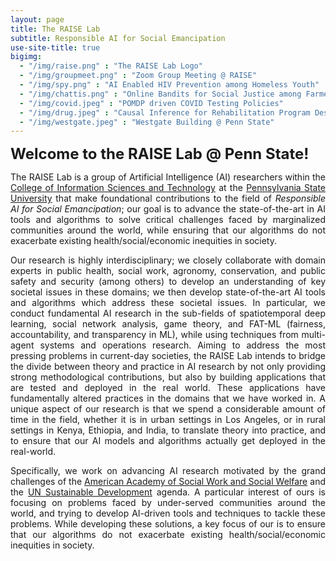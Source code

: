 ```yaml
---
layout: page
title: The RAISE Lab
subtitle: Responsible AI for Social Emancipation
use-site-title: true
bigimg: 
  - "/img/raise.png" : "The RAISE Lab Logo"
  - "/img/groupmeet.png" : "Zoom Group Meeting @ RAISE"
  - "/img/spy.png" : "AI Enabled HIV Prevention among Homeless Youth"
  - "/img/chattis.png" : "Online Bandits for Social Justice among Farmers"
  - "/img/covid.jpeg" : "POMDP driven COVID Testing Policies"
  - "/img/drug.jpeg" : "Causal Inference for Rehabilitation Program Design"
  - "/img/westgate.jpeg" : "Westgate Building @ Penn State"
---
```


**<font size = "5">Welcome to the RAISE Lab @ Penn State!</font>**

<p align="justify">The RAISE Lab is a group of Artificial Intelligence (AI) researchers within the <a href="https://ist.psu.edu/">College of Information Sciences and Technology</a> at the <a href="https://www.psu.edu/">Pennsylvania State University</a> that make foundational contributions to the field of <i>Responsible AI for Social Emancipation</i>; our goal is to advance the state-of-the-art in AI tools and algorithms to solve critical challenges faced by marginalized communities around the world, while ensuring that our algorithms do not exacerbate existing health/social/economic inequities in society.</p>

<p align="justify">Our research is highly interdisciplinary; we closely collaborate with domain experts in public health, social work, agronomy, conservation, and public safety and security (among others) to develop an understanding of key societal issues in these domains; we then develop state-of-the-art AI tools and algorithms which address these societal issues. In particular, we conduct fundamental AI research in the sub-fields of spatiotemporal deep learning, social network analysis, game theory, and FAT-ML (fairness, accountability, and transparency in ML), while using techniques from multi-agent systems and operations research. Aiming to address the most pressing problems in current-day societies, the RAISE Lab intends to bridge the divide between theory and practice in AI research by not only providing strong methodological contributions, but also by building applications that are tested and deployed in the real world. These applications have fundamentally altered practices in the domains that we have worked in. A unique aspect of our research is that we spend a considerable amount of time in the field, whether it is in urban settings in Los Angeles, or in rural settings in Kenya, Ethiopia, and India, to translate theory into practice, and to ensure that our AI models and algorithms actually get deployed in the real-world.</p>

<p align="justify">Specifically, we work on advancing AI research motivated by the grand challenges of the <a href="https://aaswsw.org/grand-challenges-initiative/12-challenges/">American Academy of Social Work and Social Welfare</a> and the <a href="https://sdgs.un.org/goals">UN Sustainable Development</a> agenda. A particular interest of ours is focusing on problems faced by under-served communities around the world, and trying to develop AI-driven tools and techniques to tackle these problems. While developing these solutions, a key focus of our is to ensure that our algorithms do not exacerbate existing health/social/economic inequities in society.</p>
